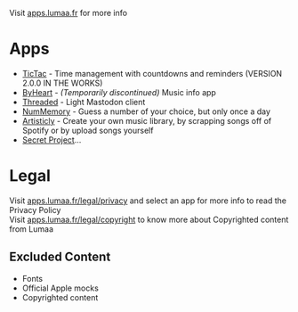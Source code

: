 Visit [apps.lumaa.fr](https://apps.lumaa.fr/) for more info

# Apps
- [TicTac](https://apps.lumaa.fr/app/tictac) - Time management with countdowns and reminders (VERSION 2.0.0 IN THE WORKS)
- [ByHeart](https://apps.lumaa.fr/app/byheart) - *(Temporarily discontinued)* Music info app
- [Threaded](https://apps.lumaa.fr/app/threaded) - Light Mastodon client 
- [NumMemory](https://apps.lumaa.fr/app/nummemory) - Guess a number of your choice, but only once a day
- [Artisticly](https://apps.lumaa.fr/app/artisticly) - Create your own music library, by scrapping songs off of Spotify or by upload songs yourself
- [Secret Project](https://apps.lumaa.fr/app/secret)...

# Legal
Visit [apps.lumaa.fr/legal/privacy](https://apps.lumaa.fr/legal/privacy) and select an app for more info to read the Privacy Policy\
Visit [apps.lumaa.fr/legal/copyright](https://apps.lumaa.fr/legal/copyright) to know more about Copyrighted content from Lumaa

## Excluded Content
- Fonts
- Official Apple mocks
- Copyrighted content